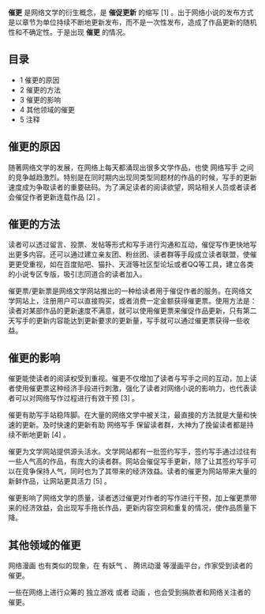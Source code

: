 **催更** 是网络文学的衍生概念，是 **催促更新** 的缩写  [1]
。出于网络小说的发布方式是以章节为单位持续不断地更新发布，而不是一次性发布，造成了作品更新的随机性和不确定性。于是出现 **催更** 的情况。

##  目录

  * 1  催更的原因 
  * 2  催更的方法 
  * 3  催更的影响 
  * 4  其他领域的催更 
  * 5  注释 

##  催更的原因

随著网络文学的发展，在网络上每天都涌现出很多文学作品，也使  网络写手
之间的竞争越趋激烈。特别是在同时期内出现同类型同题材的作品的时候，写手的更新速度成为争取读者的重要砝码。为了满足读者的阅读欲望，网站相关人员或者读者会催促作者更新连载作品
[2]  。

##  催更的方法

读者可以透过留言、投票、发帖等形式和写手进行沟通和互动，催促写作更快地写出更多内容。还可以通过建立亲友团、粉丝团、读者群等手段成立读者联盟，使催更更受重视，如在百度贴吧、猫扑、天涯等社区型论坛或者QQ等工具，建立各类的小说专区专版，吸引志同道合的读者加入。

催更票/更新票是网络文学网站推出的一种给读者用于催促作者的服务。在网络文学网站上，注册用户可以直接购买，或者消费一定金额获得催更票。使用方法是：读者对某部作品的更新速度不满意，就可以使用催更票来催促作品更新，只有第二天写手的更新内容能达到更新要求的更新量，写手就可以通过催更票获得一些收益。

##  催更的影响

催更能使读者的阅读权受到重视。催更不仅增加了读者与写手之间的互动，加上读者使用催更票这种经济手段进行刺激，强化了读者对网络小说的影响力，也代表读者可以对网络写作过程进行有效干预
[3]  。

催更有助写手站稳阵脚。在大量的网络文学中被关注，最直接的方法就是大量和快速的更新。及时快速的更新有助  网络写手
保留读者群，大神为了挽留读者都是持续不断地更新  [4]  。

催更为文学网站提供源头活水。文学网站都有一批签约写手，签约写手通过过往有一些人气高的作品，有庞大的读者群。网站会催促写手更新，除了让其签约写手可以在竞争保持人气，同时也为了其带来的经济效益。读者的催更为网站带来大量的新鲜作品，让网站更具活力
[5]  。

催更影响了网络文学的质量，读者透过催更对作者的写作进行干预，加上催更票带来的经济效益，会出现写手拖长作品，更新内容空洞和重复的情况，使作品质量下降。

##  其他领域的催更

网络漫画  也有类似的现象，在  有妖气  、  腾讯动漫  等漫画平台，作家受到读者的催更。

一些在网络上进行众筹的  独立游戏  或者  动画  ，也会受到捐款者和网络关注者的催更。